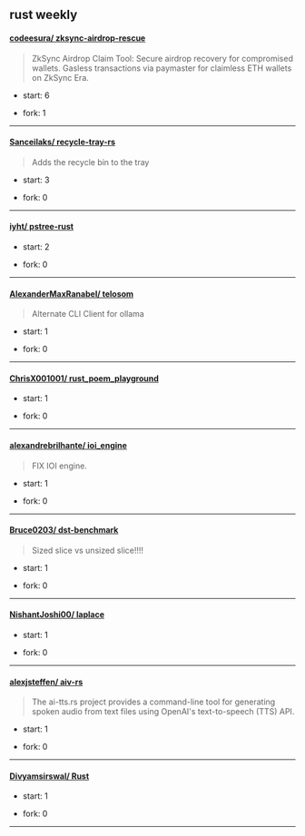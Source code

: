 ## rust weekly

#### [codeesura/ zksync-airdrop-rescue](https://github.com/codeesura/zksync-airdrop-rescue)
>  ZkSync Airdrop Claim Tool: Secure airdrop recovery for compromised wallets. Gasless transactions via paymaster for claimless ETH wallets on ZkSync Era.
+ start: 6
+ fork: 1
---
#### [Sanceilaks/ recycle-tray-rs](https://github.com/Sanceilaks/recycle-tray-rs)
>  Adds the recycle bin to the tray
+ start: 3
+ fork: 0
---
#### [iyht/ pstree-rust](https://github.com/iyht/pstree-rust)
>  
+ start: 2
+ fork: 0
---
#### [AlexanderMaxRanabel/ telosom](https://github.com/AlexanderMaxRanabel/telosom)
>  Alternate CLI Client for ollama
+ start: 1
+ fork: 0
---
#### [ChrisX001001/ rust_poem_playground](https://github.com/ChrisX001001/rust_poem_playground)
>  
+ start: 1
+ fork: 0
---
#### [alexandrebrilhante/ ioi_engine](https://github.com/alexandrebrilhante/ioi_engine)
>  FIX IOI engine.
+ start: 1
+ fork: 0
---
#### [Bruce0203/ dst-benchmark](https://github.com/Bruce0203/dst-benchmark)
>  Sized slice vs unsized slice!!!!
+ start: 1
+ fork: 0
---
#### [NishantJoshi00/ laplace](https://github.com/NishantJoshi00/laplace)
>  
+ start: 1
+ fork: 0
---
#### [alexjsteffen/ aiv-rs](https://github.com/alexjsteffen/aiv-rs)
>  The ai-tts.rs project provides a command-line tool for generating spoken audio from text files using OpenAI's text-to-speech (TTS) API.
+ start: 1
+ fork: 0
---
#### [Divyamsirswal/ Rust](https://github.com/Divyamsirswal/Rust)
>  
+ start: 1
+ fork: 0
---
